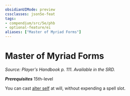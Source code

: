 ```yaml
---
obsidianUIMode: preview
cssclasses: json5e-feat
tags:
- compendium/src/5e/phb
- optional-feature/ei
aliases: ["Master of Myriad Forms"]
---
```

# Master of Myriad Forms
*Source: Player's Handbook p. 111. Available in the SRD.*  

***Prerequisites*** 15th-level

You can cast [alter self](compendium/spells/alter-self.md) at will, without expending a spell slot.